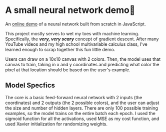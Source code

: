 # A small neural network demo🤖
An [online demo](https://shiloholotu.github.io/neural-network-demo/) of a neural network built from scratch in JavaScript.

This project mostly serves to wet my toes with machine learning. Specifically, the ***very, very scary*** concept of gradient descent. After many YouTube videos and my high school multivariable calculus class, I've learned enough to scrap together this fun little demo. 

Users can draw on a 10x10 canvas with 2 colors. Then, the model uses that canvas to train, taking in x and y coordinates and predicting what color the pixel at that location should be based on the user's example.

## Model Specfics
The core is a basic feed-forward neural network with 2 inputs (the coordinates) and 2 outputs (the 2 possible colors), and the user can adjust the size and number of hidden layers. There are only 100 possible training examples, so the model trains on the entire batch each epoch. I used the sigmoid function for all the activations, used MSE as my cost function, and used Xavier initialization for randomizing weights. 
